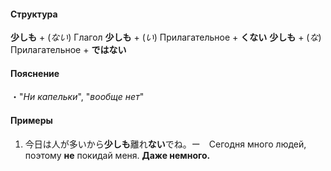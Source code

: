 #### Структура
**少しも** + (*ない*) Глагол 
**少しも** + (*い*) Прилагательное + **くない**
**少しも** + (*な*) Прилагательное + **ではない**
#### Пояснение
・"*Ни капельки*", "*вообще нет*"
#### Примеры
1. 今日は人が多いから**少しも**離れ**ない**でね。ー　Сегодня много людей, поэтому **не** покидай меня. **Даже немного.**

